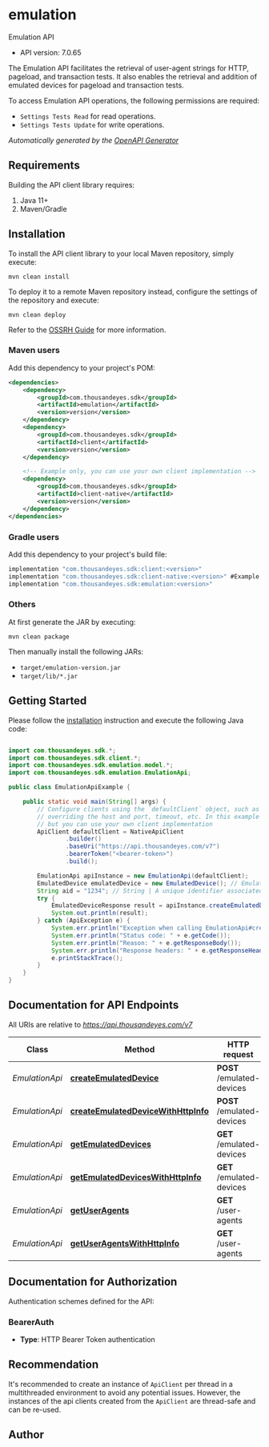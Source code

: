 # emulation

Emulation API

- API version: 7.0.65

The Emulation API facilitates the retrieval of user-agent strings for HTTP, pageload, and transaction tests. It also enables the retrieval and addition of emulated devices for pageload and transaction tests.

To access Emulation API operations, the following permissions are required:

* `Settings Tests Read` for read operations.
* `Settings Tests Update` for write operations.



*Automatically generated by the [OpenAPI Generator](https://openapi-generator.tech)*

## Requirements

Building the API client library requires:

1. Java 11+
2. Maven/Gradle

## Installation

To install the API client library to your local Maven repository, simply execute:

```shell
mvn clean install
```

To deploy it to a remote Maven repository instead, configure the settings of the repository and execute:

```shell
mvn clean deploy
```

Refer to the [OSSRH Guide](http://central.sonatype.org/pages/ossrh-guide.html) for more information.

### Maven users

Add this dependency to your project's POM:

```xml
<dependencies>
    <dependency>
        <groupId>com.thousandeyes.sdk</groupId>
        <artifactId>emulation</artifactId>
        <version>version</version>
    </dependency>
    <dependency>
        <groupId>com.thousandeyes.sdk</groupId>
        <artifactId>client</artifactId>
        <version>version</version>
    </dependency>

    <!-- Example only, you can use your own client implementation -->
    <dependency>
        <groupId>com.thousandeyes.sdk</groupId>
        <artifactId>client-native</artifactId>
        <version>version</version>
    </dependency>
</dependencies>

```

### Gradle users

Add this dependency to your project's build file:

```groovy
implementation "com.thousandeyes.sdk:client:<version>"
implementation "com.thousandeyes.sdk:client-native:<version>" #Example only, you can use your own client implementation
implementation "com.thousandeyes.sdk:emulation:<version>"
```

### Others

At first generate the JAR by executing:

```shell
mvn clean package
```

Then manually install the following JARs:

- `target/emulation-version.jar`
- `target/lib/*.jar`

## Getting Started

Please follow the [installation](#installation) instruction and execute the following Java code:

```java

import com.thousandeyes.sdk.*;
import com.thousandeyes.sdk.client.*;
import com.thousandeyes.sdk.emulation.model.*;
import com.thousandeyes.sdk.emulation.EmulationApi;

public class EmulationApiExample {

    public static void main(String[] args) {
        // Configure clients using the `defaultClient` object, such as
        // overriding the host and port, timeout, etc. In this example we are using the NativeApiClient
        // but you can use your own client implementation
        ApiClient defaultClient = NativeApiClient
                .builder()
                .baseUri("https://api.thousandeyes.com/v7")
                .bearerToken("<bearer-token>")
                .build();

        EmulationApi apiInstance = new EmulationApi(defaultClient);
        EmulatedDevice emulatedDevice = new EmulatedDevice(); // EmulatedDevice | 
        String aid = "1234"; // String | A unique identifier associated with your account group. You can retrieve your `AccountGroupId` from the `/account-groups` endpoint. Note that you must be assigned to the target account group. Specifying this parameter without being assigned to the target account group will result in an error response.
        try {
            EmulatedDeviceResponse result = apiInstance.createEmulatedDevice(emulatedDevice, aid);
            System.out.println(result);
        } catch (ApiException e) {
            System.err.println("Exception when calling EmulationApi#createEmulatedDevice");
            System.err.println("Status code: " + e.getCode());
            System.err.println("Reason: " + e.getResponseBody());
            System.err.println("Response headers: " + e.getResponseHeaders());
            e.printStackTrace();
        }
    }
}

```

## Documentation for API Endpoints

All URIs are relative to *https://api.thousandeyes.com/v7*

Class | Method | HTTP request | Description
------------ | ------------- | ------------- | -------------
*EmulationApi* | [**createEmulatedDevice**](docs/EmulationApi.md#createEmulatedDevice) | **POST** /emulated-devices | Create emulated device
*EmulationApi* | [**createEmulatedDeviceWithHttpInfo**](docs/EmulationApi.md#createEmulatedDeviceWithHttpInfo) | **POST** /emulated-devices | Create emulated device
*EmulationApi* | [**getEmulatedDevices**](docs/EmulationApi.md#getEmulatedDevices) | **GET** /emulated-devices | List emulated devices
*EmulationApi* | [**getEmulatedDevicesWithHttpInfo**](docs/EmulationApi.md#getEmulatedDevicesWithHttpInfo) | **GET** /emulated-devices | List emulated devices
*EmulationApi* | [**getUserAgents**](docs/EmulationApi.md#getUserAgents) | **GET** /user-agents | List user-agents
*EmulationApi* | [**getUserAgentsWithHttpInfo**](docs/EmulationApi.md#getUserAgentsWithHttpInfo) | **GET** /user-agents | List user-agents


<a id="documentation-for-authorization"></a>
## Documentation for Authorization


Authentication schemes defined for the API:
<a id="BearerAuth"></a>
### BearerAuth


- **Type**: HTTP Bearer Token authentication


## Recommendation

It's recommended to create an instance of `ApiClient` per thread in a multithreaded environment to avoid any potential issues.
However, the instances of the api clients created from the `ApiClient` are thread-safe and can be re-used.

## Author



